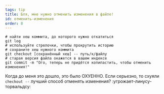 ```yaml
---
tags: tip
title: Бля, мне нужно отменить изменения в файле!
id: отменить-изменения
order: 8
---
```


```git
# найти хеш коммита, до которого нужно откатиться
git log
# используйте стрелочки, чтобы прокрутить историю
# сохраните хеш нужного коммита
git checkout [сохранённый хеш] -- путь/к/файлу
# старая версия файла окажется в вашем индексе
git commit -m "Ого, теперь не придётся копипастить, чтобы отменить изменения!"
```
Когда до меня это дошло, это было ОХУЕННО. Если серьезно, то схуяли `checkout --` лучший способ отменять изменения? :угрожает-линусу-торвальдсу: